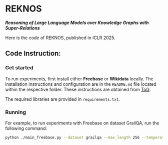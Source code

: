 # REKNOS


_**Reasoning of Large Language Models over Knowledge Graphs with Super-Relations**_

Here is the code of REKNOS, published in ICLR 2025. 



## Code Instruction:

### Get started

To run experiments, first install either **Freebase** or **Wikidata** locally. The installation instructions and configuration are in the `README.md` file located within the respective folder. These instructions are obtained from [ToG](https://github.com/GasolSun36/ToG).

The required libraries are provided in `requirements.txt`.

### Running

For example, to run experiments with Freebase on dataset GrailQA, run the following command:

```sh
python ./main_freebase.py --dataset grailqa --max_length 256 --temperature_exploration 0.4 --temperature_reasoning 0 --width 3 --depth 3 --remove_unnecessary_rel True --LLM_type gpt-4o-mini --opeani_api_keys your_api_key --num_retain_entity 5 --prune_tools llm
```

